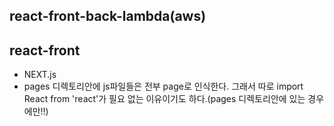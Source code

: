 ## react-front-back-lambda(aws)

## react-front
- NEXT.js 
- pages 디렉토리안에 js파일들은 전부 page로 인식한다. 그래서 따로 import React from 'react'가 필요 없는 이유이기도 하다.(pages 디렉토리안에 있는 경우에만!!)
